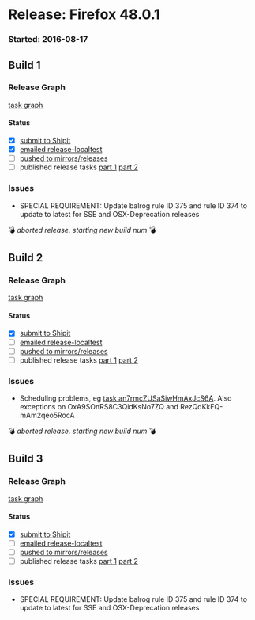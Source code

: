 # Release: Firefox 48.0.1

### Started: 2016-08-17

## Build 1

### Release Graph
[task graph](https://tools.taskcluster.net/task-group-inspector/#7ojqiqQaQ_2eSpyILLAojA)

#### Status
- [x] [submit to Shipit](https://wiki.mozilla.org/Release:Release_Automation_on_Mercurial:Starting_a_Release#Submit_to_Ship_It)
- [x] [emailed release-localtest](../how-tos/relpro.md#1-email-drivers-re-release-live-on-test-channel)
- [ ] [pushed to mirrors/releases](../how-tos/relpro.md#2-push-to-releases-dir-mirrors)
- [ ] published release tasks [part 1](../how-tos/relpro.md#3-publish-release) [part 2](../how-tos/relpro.md#4-post-release-step)

### Issues
- SPECIAL REQUIREMENT: Update balrog rule ID 375 and rule ID 374 to update to latest for SSE and OSX-Deprecation releases

:bomb: _aborted release. starting new build num_ :bomb:

## Build 2

### Release Graph
[task graph](https://tools.taskcluster.net/task-group-inspector/#0xJtsX1MTvmGr8VTi6ZvPg)

#### Status
- [x] [submit to Shipit](https://wiki.mozilla.org/Release:Release_Automation_on_Mercurial:Starting_a_Release#Submit_to_Ship_It)
- [ ] [emailed release-localtest](../how-tos/relpro.md#1-email-drivers-re-release-live-on-test-channel)
- [ ] [pushed to mirrors/releases](../how-tos/relpro.md#2-push-to-releases-dir-mirrors)
- [ ] published release tasks [part 1](../how-tos/relpro.md#3-publish-release) [part 2](../how-tos/relpro.md#4-post-release-step)

### Issues
- Scheduling problems, eg [task an7rmcZUSaSiwHmAxJcS6A](https://tools.taskcluster.net/task-inspector/#an7rmcZUSaSiwHmAxJcS6A/). Also exceptions on OxA9SOnRS8C3QidKsNo7ZQ and RezQdKkFQ-mAm2qeo5RocA

:bomb: _aborted release. starting new build num_ :bomb:

## Build 3

### Release Graph
[task graph](https://tools.taskcluster.net/task-group-inspector/#nLz7ce1UR72-2TSLvOn1XQ)

#### Status
- [x] [submit to Shipit](https://wiki.mozilla.org/Release:Release_Automation_on_Mercurial:Starting_a_Release#Submit_to_Ship_It)
- [ ] [emailed release-localtest](../how-tos/relpro.md#1-email-drivers-re-release-live-on-test-channel)
- [ ] [pushed to mirrors/releases](../how-tos/relpro.md#2-push-to-releases-dir-mirrors)
- [ ] published release tasks [part 1](../how-tos/relpro.md#3-publish-release) [part 2](../how-tos/relpro.md#4-post-release-step)

### Issues
- SPECIAL REQUIREMENT: Update balrog rule ID 375 and rule ID 374 to update to latest for SSE and OSX-Deprecation releases


